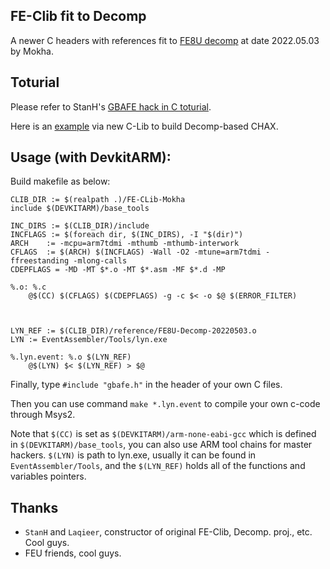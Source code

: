 
## FE-Clib fit to Decomp

A newer C headers with references fit to [FE8U decomp](https://github.com/FireEmblemUniverse/fireemblem8u.git) at date 2022.05.03 by Mokha.


## Toturial

Please refer to StanH's [GBAFE hack in C toturial](https://feuniverse.us/t/guide-doc-asm-hacking-in-c-with-ea/3351).

Here is an [example](https://github.com/MokhaLeee/FE-cHack-Template.git) via new C-Lib to build Decomp-based CHAX.


## Usage (with DevkitARM):

Build makefile as below:

```
CLIB_DIR := $(realpath .)/FE-CLib-Mokha
include $(DEVKITARM)/base_tools

INC_DIRS := $(CLIB_DIR)/include 
INCFLAGS := $(foreach dir, $(INC_DIRS), -I "$(dir)")
ARCH    := -mcpu=arm7tdmi -mthumb -mthumb-interwork
CFLAGS  := $(ARCH) $(INCFLAGS) -Wall -O2 -mtune=arm7tdmi -ffreestanding -mlong-calls
CDEPFLAGS = -MD -MT $*.o -MT $*.asm -MF $*.d -MP

%.o: %.c
	@$(CC) $(CFLAGS) $(CDEPFLAGS) -g -c $< -o $@ $(ERROR_FILTER)



LYN_REF := $(CLIB_DIR)/reference/FE8U-Decomp-20220503.o
LYN := EventAssembler/Tools/lyn.exe

%.lyn.event: %.o $(LYN_REF)
	@$(LYN) $< $(LYN_REF) > $@
``` 

Finally, type `#include "gbafe.h"` in the header of your own C files.

Then you can use command `make *.lyn.event` to compile your own c-code through Msys2.

Note that `$(CC)` is set as `$(DEVKITARM)/arm-none-eabi-gcc` which is defined in `$(DEVKITARM)/base_tools`, you can also use ARM tool chains for master hackers. `$(LYN)` is path to lyn.exe, usually it can be found in `EventAssembler/Tools`, and the `$(LYN_REF)` holds all of the functions and variables pointers.





## Thanks
- `StanH` and `Laqieer`, constructor of original FE-Clib, Decomp. proj., etc. Cool guys.
- FEU friends, cool guys.
